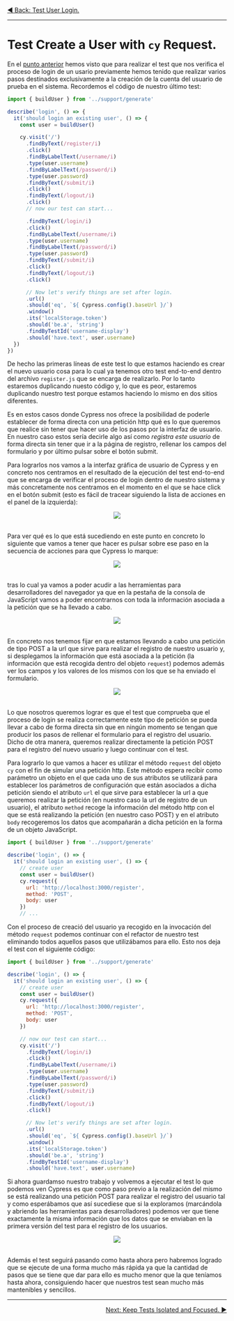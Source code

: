 <p align="left">
  <a href="06_11.md">◀ Back: Test User Login.</a>
</p>

---
# Test Create a User with `cy` Request.

En el [punto anterior](./06_11.md) hemos visto que para realizar el test que nos verifica el proceso de login de un usario previamente hemos tenido que realizar varios pasos destinados exclusivamente a la creación de la cuenta del usuario de prueba en el sistema. Recordemos el código de nuestro último test:

```js
import { buildUser } from '../support/generate'

describe('login', () => {
  it('should login an existing user', () => {
    const user = buildUser()

    cy.visit('/')
      .findByText(/register/i)
      .click()
      .findByLabelText(/username/i)
      .type(user.username)
      .findByLabelText(/password/i)
      .type(user.password)
      .findByText(/submit/i)
      .click()
      .findByText(/logout/i)
      .click()
      // now our test can start...

      .findByText(/login/i)
      .click()
      .findByLabelText(/username/i)
      .type(user.username)
      .findByLabelText(/password/i)
      .type(user.password)
      .findByText(/submit/i)
      .click()
      .findByText(/logout/i)
      .click()

      // Now let's verify things are set after login.
      .url()
      .should('eq', `${ Cypress.config().baseUrl }/`)
      .window()
      .its('localStorage.token')
      .should('be.a', 'string')
      .findByTestId('username-display')
      .should('have.text', user.username)
  })
})
```

De hecho las primeras líneas de este test lo que estamos haciendo es crear el nuevo usuario cosa para lo cual ya tenemos otro test end-to-end dentro del archivo `register.js` que se encarga de realizarlo. Por lo tanto estaremos duplicando nuesto código y, lo que es peor, estaremos duplicando nuestro test porque estamos haciendo lo mismo en dos sitios diferentes.

Es en estos casos donde Cypress nos ofrece la posibilidad de poderle establecer de forma directa con una petición http qué es lo que queremos que realice sin tener que hacer uso de los pasos por la interfaz de usuario. En nuestro caso estos sería decirle algo así como *registra este usuario* de forma directa sin tener que ir a la página de registro, rellenar los campos del formulario y por último pulsar sobre el botón submit.

Para lograrlos nos vamos a la interfaz gráfica de usuario de Cypress y en concreto nos centramos en el resultado de la ejecución del test end-to-end que se encarga de verificar el proceso de login dentro de nuestro sistema y más concretamente nos centramos en el momento en el que se hace click en el botón submit (esto es fácil de tracear siguiendo la lista de acciones en el panel de la izquierda):

<div style='text-align: center'>
  <img src='images/06_51.png' />
</div>
<br />

Para ver qué es lo que está sucediendo en este punto en concreto lo siguiente que vamos a tener que hacer es pulsar sobre ese paso en la secuencia de acciones para que Cypress lo marque:

<div style='text-align: center'>
  <img src='images/06_52.png' />
</div>
<br />

tras lo cual ya vamos a poder acudir a las herramientas para desarrolladores del navegador ya que en la pestaña de la consola de JavaScript vamos a poder encontrarnos con toda la información asociada a la petición que se ha llevado a cabo.

<div style='text-align: center'>
  <img src='images/06_53.png' />
</div>
<br />

En concreto nos tenemos fijar en que estamos llevando a cabo una petición de tipo POST a la url que sirve para realizar el registro de nuestro usuario y, si desplegamos la información que está asociada a la petición (la información que está recogida dentro del objeto `request`) podemos además ver los campos y los valores de los mismos con los que se ha enviado el formulario.

<div style='text-align: center'>
  <img src='images/06_54.png' />
</div>
<br />

Lo que nosotros queremos lograr es que el test que comprueba que el proceso de login se realiza correctamente este tipo de petición se pueda llevar a cabo de forma directa sin que en ningún momento se tengan que producir los pasos de rellenar el formulario para el registro del usuario. Dicho de otra manera, queremos realizar directamente la petición POST para el registro del nuevo usuario y luego continuar con el test.

Para lograrlo lo que vamos a hacer es utilizar el método `request` del objeto `cy` con el fin de simular una petición http. Este método espera recibir como parámetro un objeto en el que cada uno de sus atributos se utilizará para establecer los parámetros de configuración que están asociados a dicha petición siendo el atributo `url` el que sirve para establecer la url a que queremos realizar la petición (en nuestro caso la url de registro de un usuario), el atributo `method` recoge la información del método http con el que se está realizando la petición (en nuestro caso POST) y en el atributo `body` recogeremos los datos que acompañarán a dicha petición en la forma de un objeto JavaScript.

```js
import { buildUser } from '../support/generate'

describe('login', () => {
  it('should login an existing user', () => {
    // create user
    const user = buildUser()
    cy.request({
      url: 'http://localhost:3000/register',
      method: 'POST',
      body: user
    })
    // ...
```

Con el proceso de creació del usuario ya recogido en la invocación del método `request` podemos continuar con el refactor de nuestro test eliminando todos aquellos pasos que utilizábamos para ello. Esto nos deja el test con el siguiente código:

```js
import { buildUser } from '../support/generate'

describe('login', () => {
  it('should login an existing user', () => {
    // create user
    const user = buildUser()
    cy.request({
      url: 'http://localhost:3000/register',
      method: 'POST',
      body: user
    })

    // now our test can start...
    cy.visit('/')
      .findByText(/login/i)
      .click()
      .findByLabelText(/username/i)
      .type(user.username)
      .findByLabelText(/password/i)
      .type(user.password)
      .findByText(/submit/i)
      .click()
      .findByText(/logout/i)
      .click()

      // Now let's verify things are set after login.
      .url()
      .should('eq', `${ Cypress.config().baseUrl }/`)
      .window()
      .its('localStorage.token')
      .should('be.a', 'string')
      .findByTestId('username-display')
      .should('have.text', user.username)
```

Si ahora guardamso nuestro trabajo y volvemos a ejecutar el test lo que podemos ven Cypress es que como paso previo a la realización del mismo se está realizando una petición POST para realizar el registro del usuario tal y como esperábamos que así sucediese que si la exploramos (marcándola y abriendo las herramientas para desarrolladores) podemos ver que tiene exactamente la misma información que los datos que se enviaban en la primera versión del test para el registro de los usuarios.

<div style='text-align: center'>
  <img src='images/06_55.png' />
</div>
<br />

Además el test seguirá pasando como hasta ahora pero habremos logrado que se ejecute de una forma mucho más rápida ya que la cantidad de pasos que se tiene que dar para ello es mucho menor que la que teníamos hasta ahora, consiguiendo hacer que nuestros test sean mucho más mantenibles y sencillos.

---

<p align="right">
  <a href="06_13.md">Next: Keep Tests Isolated and Focused. ▶</a>
</p>

